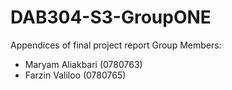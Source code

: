 # DAB304-S3-GroupONE
Appendices of final project report
Group Members:
- Maryam Aliakbari (0780763)
- Farzin Valiloo (0780765)

